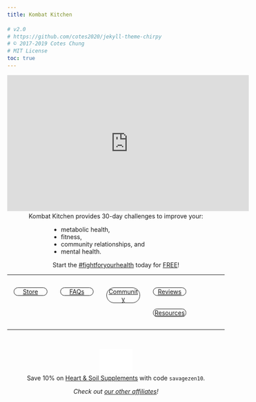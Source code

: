 ```yaml
---
title: Kombat Kitchen

# v2.0
# https://github.com/cotes2020/jekyll-theme-chirpy
# © 2017-2019 Cotes Chung
# MIT License
toc: true
---
```


<style>
.expando {
  display: none;
}
.expando:target {
  display: block;
}
</style>

<p style="text-align: center">
  <iframe width="560" height="315" src="https://www.youtube.com/embed/videoseries?list=PLmMb6kv15DKDc8qC7WVqL8ahX-IGdF0KE" frameborder="0" allow="accelerometer; autoplay; encrypted-media; gyroscope; picture-in-picture" allowfullscreen></iframe>
  <br>
  Kombat Kitchen provides 30-day challenges to improve your:
  <div style="width: 60%; margin-left: 20%; margin-right: 20%">
  <ul>
    <li>metabolic health,</li>
    <li>fitness,</li>
    <li>community relationships, and</li>
    <li>mental health.</li>
  </ul>
  </div>
</p>
<p style="text-align: center">
  Start the <a href="https://www.instagram.com/explore/tags/fightforyourhealth/">#fightforyourhealth</a> today for <a href="https://docs.google.com/document/d/1rwU6oyvDzk_ICVtzExTlSZmlxq_feasBF9Z4AVinUUw/edit?usp=sharing">FREE</a>!
  <br>
</p>

<hr>

<style>
.button-container {
    width: 100%;
    overflow-y: auto;
}

.button-container > a {
    width: 15%;
    height: auto;
    float: left;
    border: solid 1px;
    border-radius: 25px;
    margin: 15px;
    text-align: center;
}
</style>

<div class="button-container">
  <a href="https://kombat-kitchen-store.weeblysite.com">Store</a>
  <a href="#faq">FAQs</a>
  <a href="https://t.me/kombatkitchen">Community</a>
  <a href="#reviews">Reviews</a>
  <a href="#resources">Resources</a>
</div>

<!--
<div style="text-align: center">
  <a href="https://kombat-kitchen-store.weeblysite.com/" class="btn">Store</a>
  <a href="#faq" class="btn">FAQs</a>
  <a href="#resources" class="btn">Resources</a>
  <a href="https://t.me/kombatkitchen" class="btn">Community</a>
  <a href="#reviews" class="btn">Reviews</a>
  <a href="/feed.xml" class="btn">Newsletter</a>
</div>
-->

<hr>

<ul id="faq" class="expando" style="list-style-type: none; text-align: center">
    <i>Video series coming soon!</i>
    <br>
    To have your questions featured, send me a message on <a href="https://t.me/savagezen">Telegram</a> or on <a href="https://instagram.com/savagezen">Instagram</a>.
    <!--
    <iframe src="https://docs.google.com/presentation/d/e/2PACX-1vTf5Qb-xM_oTt3KmeNGqEfQdSTXKEu-Sxb4OGJhRfSiXSkx63H53px53nXNUv2XLGUU3iaBpTI6A7Xk/embed?start=false&loop=false&delayms=3000" frameborder="0" width="auto" height="auto" allowfullscreen="true" mozallowfullscreen="true" webkitallowfullscreen="true"></iframe>
    -->
    <hr>
</ul>

<ul id="products" class="expando" style="list-style-type: none">
  {% for product in site.products %}
      <a href="{{ product.buy_now }}"><img src="{{ product.img }}" title="Buy Now" style="float: right; width: 20%; height: auto; margin-left: 2%"></a>
      <p><strong style="margin-left: 2%">{{ product.name }}</strong>  <code>${{ product.price }}</code></p>
      <p>{{ product.content }}</p>
      {% if product.type == "program" %}
        <p style="text-align: right">
          <a href="{{ product.buy_now }}" title="${{ product.price }}">
            Buy Now:  <i class="fas fa-2x fa-file-download" style="margin-left: 1%; margin-right: 1%"></i>
          </a>
          <a href="{{ product.amazon }}" title="Buy on Amazon Kindle"><i class="fab fa-2x fa-amazon" style="margin-right: 1%"></i></a>
          <a href="https://play.google.com/strore/books" title="Guy on Google Books"><i class="fab fa-2x fa-google-play"></i></a>
        </p>
      {% else %}
        <p style="text-align: right">
          <a href="{{ product.buy_now }}" title="${{ product.price }}">
            Buy Now <i class="fa fa-2x fa-credit-card" style="margin-right: 1%"></i>
          </a>
        </p>
      {% endif %}
      <hr>
  {% endfor %}
</ul>

<ul id="resources" class="expando" style="list-style-type: none">
  {% for resource in site.resources %}
        <a href="{{ resource.link }}"><img src="{{ resource.img }}" style="float: right; width: 20%; height:25% ; margin-left: 2%"></a>
        <p style="margin-bottom: 20%">
            <strong><a href="{{ resource.link }}">{{ resource.name }}</a></strong>
            <br>
            <i>by {{ resource.author }}</i>
            <br>
            {{ resource.type }}
        </p>
        <hr>
  {% endfor %}
</ul>

<ul id="reviews" class="expando" style="list-style-type: none">
  {% for review in site.reviews %}
    <li>
      <code>{{ review.content }}</code>
      {{ review.name }}
      <hr>
    </li>
  {% endfor %}
</ul>

<br>

<p style="text-align: center">
  <a href="https://heartandsoilsupplements.com">
    <img src="/assets/img/icon_heart-and-soil.png" style="width: 15%; height: auto" title="Heart & Soil Supplements" />
  </a>
  <br>
  Save 10% on <a href="https://heartandsoilsupplements.com">Heart & Soil Supplements</a> with code <code>savagezen10</code>.
</p>
<p style="text-align: center; margin-bottom: -5%">
  <i>Check out <a href="/tabs/about/#affiliates">our other affiliates</a>!</i>
</p>
